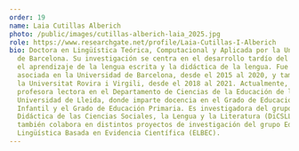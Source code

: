 ```yaml
---
order: 19
name: Laia Cutillas Alberich
photo: /public/images/cutillas-alberich-laia_2025.jpg
role: https://www.researchgate.net/profile/Laia-Cutillas-I-Alberich
bio: Doctora en Lingüística Teórica, Computacional y Aplicada por la Universidad
  de Barcelona. Su investigación se centra en el desarrollo tardío del lenguaje,
  el aprendizaje de la lengua escrita y la didáctica de la lengua. Fue profesora
  asociada en la Universidad de Barcelona, desde el 2015 al 2020, y también en
  la Universitat Rovira i Virgili, desde el 2018 al 2021. Actualmente, es
  profesora lectora en el Departamento de Ciencias de la Educación de la
  Universidad de Lleida, donde imparte docencia en el Grado de Educación
  Infantil y el Grado de Educación Primaria. Es investigadora del grupo
  Didáctica de las Ciencias Sociales, la Lengua y la Literatura (DiCSLLi) y
  también colabora en distintos proyectos de investigación del grupo Educación
  Lingüística Basada en Evidencia Científica (ELBEC).
---
```

